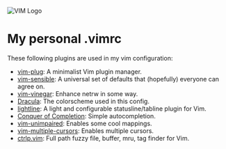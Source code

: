 ![VIM Logo](https://s3.amazonaws.com/hackdesign/tools/app_images/000/000/051/icon_small/vim-logo-en.png?1391303578)

# My personal .vimrc

These following plugins are used in my vim configuration:
* <a href="https://github.com/junegunn/vim-plug">vim-plug</a>: A minimalist Vim plugin manager.
* <a href="https://github.com/tpope/vim-sensible">vim-sensible</a>: A universal set of defaults that (hopefully) everyone can agree on.
* <a href="https://github.com/tpope/vim-vinegar">vim-vinegar</a>: Enhance netrw
  in some way.
* <a href="https://draculatheme.com/vim ">Dracula</a>: The colorscheme used in this config.
* <a href="https://github.com/itchyny/lightline.vim">lightline</a>: A light and configurable statusline/tabline plugin for Vim.
* <a href="https://github.com/neoclide/coc.nvim">Conquer of Completion</a>: Simple autocompletion.
* <a href="https://github.com/tpope/vim-unimpaired">vim-unimpaired</a>: Enables some cool mappings.
* <a href="https://github.com/terryma/vim-multiple-cursors">vim-multiple-cursors</a>: Enables multiple cursors.
* <a href="https://github.com/ctrlpvim/ctrlp.vim">ctrlp.vim</a>: Full path fuzzy file, buffer, mru, tag finder for Vim.
